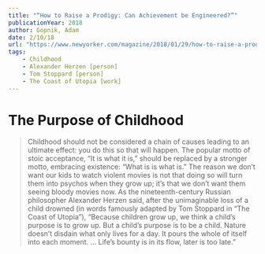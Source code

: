 ```yaml
---
title: "“How to Raise a Prodigy: Can Achievement be Engineered?”"
publicationYear: 2018
author: Gopnik, Adam
date: 2/10/18
url: "https://www.newyorker.com/magazine/2018/01/29/how-to-raise-a-prodigy"
tags: 
    - Childhood
    - Alexander Herzen [person]
    - Tom Stoppard [person]
    - The Coast of Utopia [work]
---
```


# The Purpose of Childhood

> Childhood should not be considered a chain of causes leading to an ultimate effect: you do this so that will happen. The popular motto of stoic acceptance, “It is what it is,” should be replaced by a stronger motto, embracing existence: “What is is what is.” The reason we don’t want our kids to watch violent movies is not that doing so will turn them into psychos when they grow up; it’s that we don’t want them seeing bloody movies now. As the nineteenth-century Russian philosopher Alexander Herzen said, after the unimaginable loss of a child drowned (in words famously adapted by Tom Stoppard in “The Coast of Utopia”), “Because children grow up, we think a child’s purpose is to grow up. But a child’s purpose is to be a child. Nature doesn’t disdain what only lives for a day. It pours the whole of itself into each moment. ... Life’s bounty is in its flow, later is too late.”
